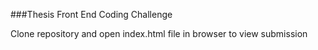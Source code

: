 ###Thesis Front End Coding Challenge

Clone repository and open index.html file in browser to view submission
